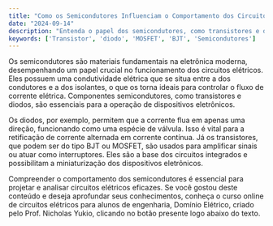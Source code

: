 ```yaml
---
title: "Como os Semicondutores Influenciam o Comportamento dos Circuitos Elétricos?"
date: "2024-09-14"
description: "Entenda o papel dos semicondutores, como transistores e diodos, no funcionamento dos circuitos elétricos."
keywords: ['Transistor', 'diodo', 'MOSFET', 'BJT', 'Semicondutores']
---
```


Os semicondutores são materiais fundamentais na eletrônica moderna, desempenhando um papel crucial no funcionamento dos circuitos elétricos. Eles possuem uma condutividade elétrica que se situa entre a dos condutores e a dos isolantes, o que os torna ideais para controlar o fluxo de corrente elétrica. Componentes semicondutores, como transistores e diodos, são essenciais para a operação de dispositivos eletrônicos.

Os diodos, por exemplo, permitem que a corrente flua em apenas uma direção, funcionando como uma espécie de válvula. Isso é vital para a retificação de corrente alternada em corrente contínua. Já os transistores, que podem ser do tipo BJT ou MOSFET, são usados para amplificar sinais ou atuar como interruptores. Eles são a base dos circuitos integrados e possibilitam a miniaturização dos dispositivos eletrônicos.

Compreender o comportamento dos semicondutores é essencial para projetar e analisar circuitos elétricos eficazes. Se você gostou deste conteúdo e deseja aprofundar seus conhecimentos, conheça o curso online de circuitos elétricos para alunos de engenharia, Domínio Elétrico, criado pelo Prof. Nicholas Yukio, clicando no botão presente logo abaixo do texto.